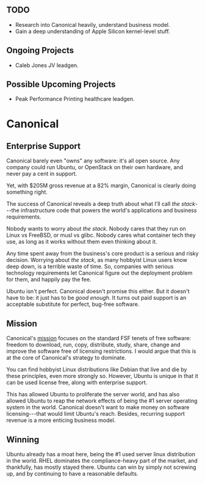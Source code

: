 ## TODO

- Research into Canonical heavily, understand business model.
- Gain a deep understanding of Apple Silicon kernel-level stuff.

## Ongoing Projects

- Caleb Jones JV leadgen.

## Possible Upcoming Projects

- Peak Performance Printing healthcare leadgen.

# Canonical

## Enterprise Support

Canonical barely even "owns" any software: it's all open source.
Any company could run Ubuntu, or OpenStack on their own hardware,
and never pay a cent in support.

Yet, with $205M gross revenue at a 82% margin, Canonical is clearly
doing something right.

The success of Canonical reveals a deep truth about what I'll
call *the stack*---the infrastructure code that powers the world's
applications and business requirements.

Nobody wants to worry about *the stack*. Nobody cares that they run
on Linux vs FreeBSD, or musl vs glibc. Nobody cares what container
tech they use, as long as it works without them even thinking about it.

Any time spent away from the business's core product
is a serious and risky decision. Worrying about *the stack*, as many hobbyist Linux users
know deep down, is a terrible waste of time. So, companies with serious technology requirements
let Canonical figure out the deployment problem for them, and happily pay the fee.

Ubuntu isn't perfect. Canonical doesn't promise this either. But it doesn't have to be:
it just has to be *good enough*. It turns out paid support is an acceptable substitute
for perfect, bug-free software.

## Mission

Canonical's [mission](https://ubuntu.com/community/ethos/mission) focuses on the
standard FSF tenets of free software: freedom to download, run, copy, distribute,
study, share, change and improve the software free of licensing restrictions.
I would argue that this is at the core of Canonical's strategy to dominate.

You can find hobbyist Linux distributions like Debian that live and die by these principles,
even more strongly so. However, Ubuntu is unique in that it can be used license free,
along with enterprise support.

This has allowed Ubuntu to proliferate the server world, and has also allowed Ubuntu
to reap the network effects of being the #1 server operating system in the world.
Canonical doesn't want to make money on software licensing---that would limit
Ubuntu's reach. Besides, recurring support revenue is a more enticing business model. 

## Winning

Ubuntu already has a moat here, being the #1 used server linux distribution
in the world. RHEL dominates the compliance-heavy part of the market, and thankfully,
has mostly stayed there. Ubuntu can win by simply not screwing up, and by continuing
to have a reasonable defaults.
